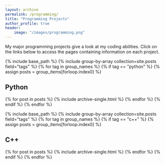 ```yaml
---
layout: archive
permalink: /programming/
title: "Programming Projects"
author_profile: true
header:
    image: "/images/programming.png"
---
```


My major programming projects give a look at my coding abilities. 
Click on the links below to access the pages containing information on 
each project.

{% include base_path %}
{% include group-by-array collection=site.posts field="tags" %}
{% for tag in group_names %}
{% if tag == "python" %}
  {% assign posts = group_items[forloop.index0] %}
  <h2 id="{{ tag | slugify }}" class="archive__subtitle">Python</h2>
  {% for post in posts %}
    {% include archive-single.html %}
  {% endfor %}
{% endif %}
{% endfor %}


{% include base_path %}
{% include group-by-array collection=site.posts field="tags" %}
{% for tag in group_names %}
{% if tag == "c++" %}
  {% assign posts = group_items[forloop.index0] %}
  <h2 id="{{ tag | slugify }}" class="archive__subtitle">C++</h2>
  {% for post in posts %}
    {% include archive-single.html %}
  {% endfor %}
{% endif %}
{% endfor %}

